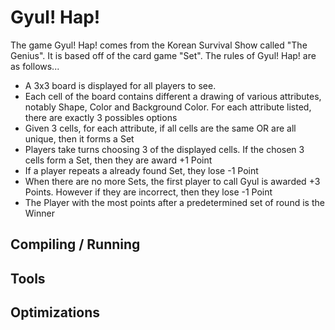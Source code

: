 # Gyul! Hap!
The game Gyul! Hap! comes from the Korean Survival Show called "The Genius". It is based off of the card game "Set". The rules of Gyul! Hap! are as follows...

- A 3x3 board is displayed for all players to see. 
- Each cell of the board contains different a drawing of various attributes, notably Shape, Color and Background Color. For each attribute listed, there are exactly 3 possibles options
- Given 3 cells, for each attribute, if all cells are the same OR are all unique, then it forms a Set
- Players take turns choosing 3 of the displayed cells. If the chosen 3 cells form a Set, then they are award +1 Point
- If a player repeats a already found Set, they lose -1 Point
- When there are no more Sets, the first player to call Gyul is awarded +3 Points. However if they are incorrect, then they lose -1 Point
- The Player with the most points after a predetermined set of round is the Winner

## Compiling / Running
## Tools
## Optimizations